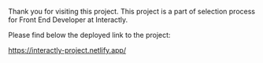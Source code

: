 Thank you for visiting this project. This project is a part of selection process for Front End Developer at Interactly.

Please find below the deployed link to the project:

https://interactly-project.netlify.app/